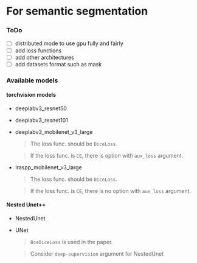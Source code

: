 # For semantic segmentation

### ToDo

- [ ] distributed mode to use gpu fully and fairly
- [ ] add loss functions
- [ ] add other architectures
- [ ] add datasets format such as mask

### Available models

#### torchvision models

* deeplabv3_resnet50

* deeplabv3_resnet101

* deeplabv3_mobilenet_v3_large
    > The loss func. should be `DiceLoss`. 

    > If the loss func. is `CE`, there is option with `aux_loss` argument.

* lraspp_mobilenet_v3_large
    > The loss func. should be `DiceLoss`. 

    > If the loss func. is `CE`, there is no option with `aux_loss` argument.



#### Nested Unet++

* NestedUnet

* UNet

    > `BceDiceLoss` is used in the paper.

    > Consider `deep-supervision` argument for NestedUnet